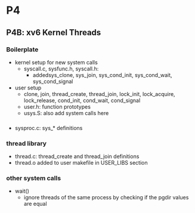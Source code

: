 # P4
## P4B: xv6 Kernel Threads
### Boilerplate
- kernel setup for new system calls
  - syscall.c, sysfunc.h, syscall.h: 
    - addedsys_clone, sys_join, sys_cond_init, sys_cond_wait, sys_cond_signal
- user setup
  - clone, join, thread_create, thread_join, lock_init, lock_acquire,
    lock_release, cond_init, cond_wait, cond_signal
  - user.h: function prototypes
  - usys.S: also add system calls here
  
###
- sysproc.c: sys_* definitions


### thread library
- thread.c: thread_create and thread_join definitions
- thread.o added to user makefile in USER_LIBS section

### other system calls
- wait()
  - ignore threads of the same process by checking if the pgdir values are equal